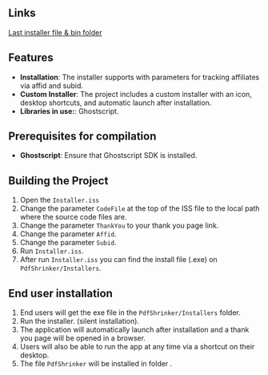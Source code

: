 ## Links
[Last installer file & bin folder ](https://drive.google.com/drive/folders/1EEy2rzZw--ag5PKtAgoubQoeMGxaxUZQ?usp=sharing)



## Features

- **Installation**: The installer supports with parameters for tracking affiliates via affid and subid.
- **Custom Installer**: The project includes a custom installer with an icon, desktop shortcuts, and automatic launch after installation.
- **Libraries in use:**: Ghostscript.

## Prerequisites for compilation

- **Ghostscript**: Ensure that Ghostscript SDK is installed.

## Building the Project

1. Open the `Installer.iss` 
2. Change the parameter `CodeFile` at the top of the ISS file to the local path where the source code files are.
3. Change the parameter `ThankYou` to your thank you page link.
4. Change the parameter `Affid`.
5. Change the parameter `Subid`.
6. Run `Installer.iss`.
7. After run `Installer.iss` you can find the install file (.exe) on `PdfShrinker/Installers`.


## End user installation

1. End users will get the exe file in the `PdfShrinker/Installers` folder.
2. Run the installer. (silent installation).
3. The application will automatically launch after installation and a thank you page will be opened in a browser.
4. Users will also be able to run the app at any time via a shortcut on their desktop.
5. The file `PdfShrinker` will be installed in folder .





